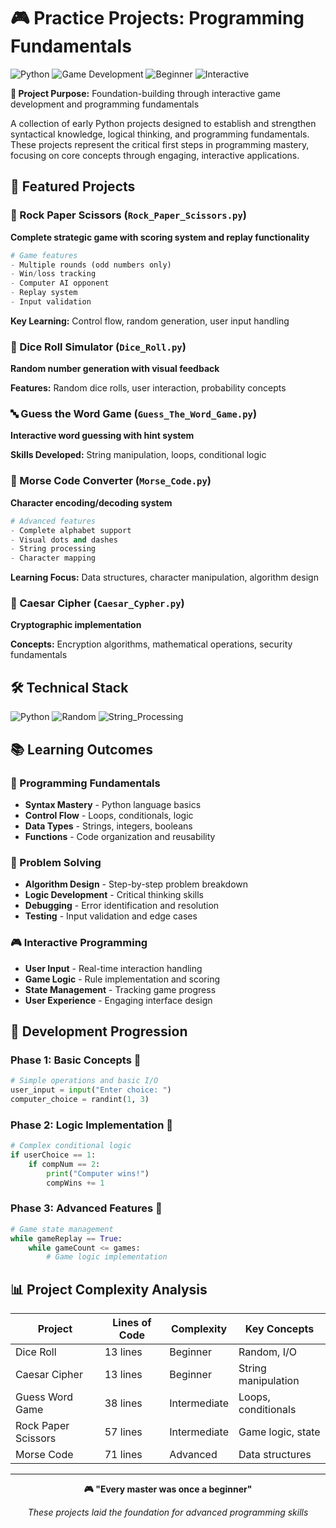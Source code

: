 # 🎮 Practice Projects: Programming Fundamentals

![Python](https://img.shields.io/badge/Python-3776AB?style=for-the-badge&logo=python&logoColor=white)
![Game Development](https://img.shields.io/badge/Game_Development-FF6B6B?style=for-the-badge)
![Beginner](https://img.shields.io/badge/Level-Beginner-brightgreen?style=for-the-badge)
![Interactive](https://img.shields.io/badge/Interactive-4ECDC4?style=for-the-badge)

**🎯 Project Purpose:** Foundation-building through interactive game development and programming fundamentals

A collection of early Python projects designed to establish and strengthen syntactical knowledge, logical thinking, and programming fundamentals. These projects represent the critical first steps in programming mastery, focusing on core concepts through engaging, interactive applications.

## 🚀 Featured Projects

### 🗿 Rock Paper Scissors (`Rock_Paper_Scissors.py`)
**Complete strategic game with scoring system and replay functionality**

```python
# Game features
- Multiple rounds (odd numbers only)
- Win/loss tracking
- Computer AI opponent
- Replay system
- Input validation
```

**Key Learning:** Control flow, random generation, user input handling

### 🎲 Dice Roll Simulator (`Dice_Roll.py`)
**Random number generation with visual feedback**

**Features:** Random dice rolls, user interaction, probability concepts

### 🔤 Guess the Word Game (`Guess_The_Word_Game.py`)
**Interactive word guessing with hint system**

**Skills Developed:** String manipulation, loops, conditional logic

### 📡 Morse Code Converter (`Morse_Code.py`)
**Character encoding/decoding system**

```python
# Advanced features
- Complete alphabet support
- Visual dots and dashes
- String processing
- Character mapping
```

**Learning Focus:** Data structures, character manipulation, algorithm design

### 🔐 Caesar Cipher (`Caesar_Cypher.py`)
**Cryptographic implementation**

**Concepts:** Encryption algorithms, mathematical operations, security fundamentals

## 🛠️ Technical Stack

![Python](https://img.shields.io/badge/Python-3776AB?style=flat&logo=python&logoColor=white)
![Random](https://img.shields.io/badge/Random_Module-FF9500?style=flat)
![String_Processing](https://img.shields.io/badge/String_Processing-4CAF50?style=flat)

## 📚 Learning Outcomes

### **🔧 Programming Fundamentals**
- **Syntax Mastery** - Python language basics
- **Control Flow** - Loops, conditionals, logic
- **Data Types** - Strings, integers, booleans
- **Functions** - Code organization and reusability

### **🎯 Problem Solving**
- **Algorithm Design** - Step-by-step problem breakdown
- **Logic Development** - Critical thinking skills
- **Debugging** - Error identification and resolution
- **Testing** - Input validation and edge cases

### **🎮 Interactive Programming**
- **User Input** - Real-time interaction handling
- **Game Logic** - Rule implementation and scoring
- **State Management** - Tracking game progress
- **User Experience** - Engaging interface design

## 🎯 Development Progression

### **Phase 1: Basic Concepts** 🌱
```python
# Simple operations and basic I/O
user_input = input("Enter choice: ")
computer_choice = randint(1, 3)
```

### **Phase 2: Logic Implementation** 🚀
```python
# Complex conditional logic
if userChoice == 1:
    if compNum == 2:
        print("Computer wins!")
        compWins += 1
```

### **Phase 3: Advanced Features** 💼
```python
# Game state management
while gameReplay == True:
    while gameCount <= games:
        # Game logic implementation
```

## 📊 Project Complexity Analysis

| Project | Lines of Code | Complexity | Key Concepts |
|---------|---------------|------------|--------------|
| Dice Roll | 13 lines | Beginner | Random, I/O |
| Caesar Cipher | 13 lines | Beginner | String manipulation |
| Guess Word Game | 38 lines | Intermediate | Loops, conditionals |
| Rock Paper Scissors | 57 lines | Intermediate | Game logic, state |
| Morse Code | 71 lines | Advanced | Data structures |

---

<div align="center">

**🎮 "Every master was once a beginner"**

*These projects laid the foundation for advanced programming skills*

</div>
